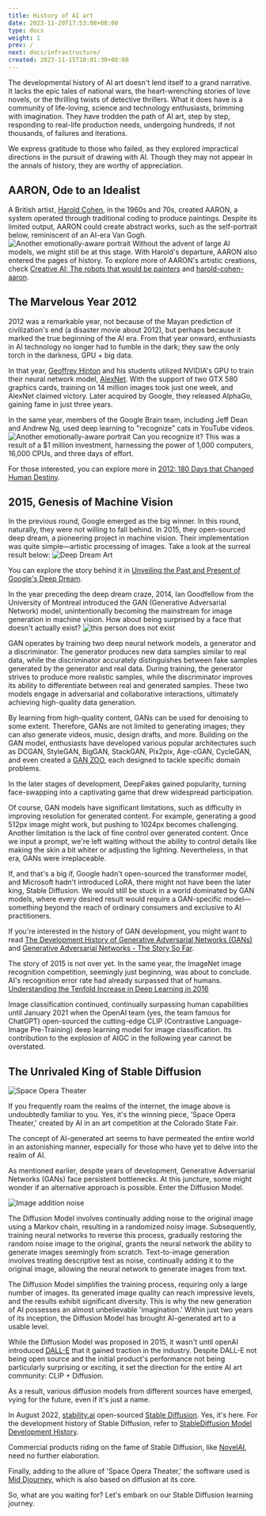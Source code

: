 ```yaml
---
title: History of AI art
date: 2023-11-20T17:53:08+08:00
type: docs
weight: 1
prev: /
next: docs/infrastructure/
created: 2023-11-15T10:01:30+08:00
---
```


The developmental history of AI art doesn't lend itself to a grand narrative. It lacks the epic tales of national wars, the heart-wrenching stories of love novels, or the thrilling twists of detective thrillers. What it does have is a community of life-loving, science and technology enthusiasts, brimming with imagination. They have trodden the path of AI art, step by step, responding to real-life production needs, undergoing hundreds, if not thousands, of failures and iterations.

We express gratitude to those who failed, as they explored impractical directions in the pursuit of drawing with AI. Though they may not appear in the annals of history, they are worthy of appreciation.

## AARON, Ode to an Idealist

A British artist, [Harold Cohen](https://en.wikipedia.org/wiki/Harold_Cohen_(artist)), in the 1960s and 70s, created AARON, a system operated through traditional coding to produce paintings. Despite its limited output, AARON could create abstract works, such as the self-portrait below, reminiscent of an AI-era Van Gogh. <img alt="Another emotionally-aware portrait" loading="lazy" decoding="async" src="/images/Another emotionally-aware portrait.png" /> Without the advent of large AI models, we might still be at this stage. With Harold's departure, AARON also entered the pages of history. To explore more of AARON's artistic creations, check [Creative AI: The robots that would be painters](https://newatlas.com/creative-ai-algorithmic-art-painting-fool-aaron/36106/) and [harold-cohen-aaron](https://outland.art/harold-cohen-aaron/).

## The Marvelous Year 2012

2012 was a remarkable year, not because of the Mayan prediction of civilization's end (a disaster movie about 2012), but perhaps because it marked the true beginning of the AI era. From that year onward, enthusiasts in AI technology no longer had to fumble in the dark; they saw the only torch in the darkness, GPU + big data.

In that year, [Geoffrey Hinton](https://en.wikipedia.org/wiki/Geoffrey_Hinton) and his students utilized NVIDIA's GPU to train their neural network model, [AlexNet](https://en.wikipedia.org/wiki/AlexNet). With the support of two GTX 580 graphics cards, training on 14 million images took just one week, and AlexNet claimed victory. Later acquired by Google, they released AlphaGo, gaining fame in just three years.

In the same year, members of the Google Brain team, including Jeff Dean and Andrew Ng, used deep learning to "recognize" cats in YouTube videos. <img alt="Another emotionally-aware portrait" loading="lazy" decoding="async" src="/images/learned to detect cats.png" /> Can you recognize it? This was a result of a $1 million investment, harnessing the power of 1,000 computers, 16,000 CPUs, and three days of effort.

For those interested, you can explore more in [2012: 180 Days that Changed Human Destiny](https://36kr.com/p/2421889040802823).

## 2015, Genesis of Machine Vision

In the previous round, Google emerged as the big winner. In this round, naturally, they were not willing to fall behind. In 2015, they open-sourced deep dream, a pioneering project in machine vision. Their implementation was quite simple—artistic processing of images. Take a look at the surreal result below: 
<img
      alt="Deep Dream Art"
      loading="lazy"
      decoding="async"
      src="/images/Deep Dream Art.png"
    />

You can explore the story behind it in [Unveiling the Past and Present of Google's Deep Dream](https://www.jiqizhixin.com/articles/2015-12-26-2).

In the year preceding the deep dream craze, 2014, Ian Goodfellow from the University of Montreal introduced the GAN (Generative Adversarial Network) model, unintentionally becoming the mainstream for image generation in machine vision. How about being surprised by a face that doesn't actually exist? 
<img
      alt="this person does not exist"
      loading="lazy"
      decoding="async"
      src="/images/thispersondoesnotexist.jpg"
    />

GAN operates by training two deep neural network models, a generator and a discriminator. The generator produces new data samples similar to real data, while the discriminator accurately distinguishes between fake samples generated by the generator and real data. During training, the generator strives to produce more realistic samples, while the discriminator improves its ability to differentiate between real and generated samples. These two models engage in adversarial and collaborative interactions, ultimately achieving high-quality data generation.

By learning from high-quality content, GANs can be used for denoising to some extent. Therefore, GANs are not limited to generating images; they can also generate videos, music, design drafts, and more. Building on the GAN model, enthusiasts have developed various popular architectures such as DCGAN, StyleGAN, BigGAN, StackGAN, Pix2pix, Age-cGAN, CycleGAN, and even created a [GAN ZOO](https://github.com/hindupuravinash/the-gan-zoo), each designed to tackle specific domain problems.

In the later stages of development, DeepFakes gained popularity, turning face-swapping into a captivating game that drew widespread participation.

Of course, GAN models have significant limitations, such as difficulty in improving resolution for generated content. For example, generating a good 512px image might work, but pushing to 1024px becomes challenging. Another limitation is the lack of fine control over generated content. Once we input a prompt, we're left waiting without the ability to control details like making the skin a bit whiter or adjusting the lighting. Nevertheless, in that era, GANs were irreplaceable.

If, and that's a big if, Google hadn't open-sourced the transformer model, and Microsoft hadn't introduced LoRA, there might not have been the later king, Stable Diffusion. We would still be stuck in a world dominated by GAN models, where every desired result would require a GAN-specific model—something beyond the reach of ordinary consumers and exclusive to AI practitioners.

If you're interested in the history of GAN development, you might want to read [The Development History of Generative Adversarial Networks (GANs)](https://zhuanlan.zhihu.com/p/63428113) and [Generative Adversarial Networks - The Story So Far](https://blog.floydhub.com/gans-story-so-far/).

The story of 2015 is not over yet. In the same year, the ImageNet image recognition competition, seemingly just beginning, was about to conclude. AI's recognition error rate had already surpassed that of humans. [Understanding the Tenfold Increase in Deep Learning in 2016](https://36kr.com/p/1721287491585)

Image classification continued, continually surpassing human capabilities until January 2021 when the OpenAI team (yes, the team famous for ChatGPT) open-sourced the cutting-edge CLIP (Contrastive Language-Image Pre-Training) deep learning model for image classification. Its contribution to the explosion of AIGC in the following year cannot be overstated.

## The Unrivaled King of Stable Diffusion

<img alt="Space Opera Theater" loading="lazy" decoding="async" src="/images/Space Opera Theater.png" />

If you frequently roam the realms of the internet, the image above is undoubtedly familiar to you. Yes, it's the winning piece, 'Space Opera Theater,' created by AI in an art competition at the Colorado State Fair.

The concept of AI-generated art seems to have permeated the entire world in an astonishing manner, especially for those who have yet to delve into the realm of AI.

As mentioned earlier, despite years of development, Generative Adversarial Networks (GANs) face persistent bottlenecks. At this juncture, some might wonder if an alternative approach is possible. Enter the Diffusion Model.

<img alt="Image addition noise" loading="lazy" decoding="async" src="/images/Image addition noise.png" />

The Diffusion Model involves continually adding noise to the original image using a Markov chain, resulting in a randomized noisy image. Subsequently, training neural networks to reverse this process, gradually restoring the random noise image to the original, grants the neural network the ability to generate images seemingly from scratch. Text-to-image generation involves treating descriptive text as noise, continually adding it to the original image, allowing the neural network to generate images from text.

The Diffusion Model simplifies the training process, requiring only a large number of images. Its generated image quality can reach impressive levels, and the results exhibit significant diversity. This is why the new generation of AI possesses an almost unbelievable 'imagination.' Within just two years of its inception, the Diffusion Model has brought AI-generated art to a usable level.

While the Diffusion Model was proposed in 2015, it wasn't until openAI introduced [DALL-E](https://openai.com/blog/dall-e/) that it gained traction in the industry. Despite DALL-E not being open source and the initial product's performance not being particularly surprising or exciting, it set the direction for the entire AI art community: CLIP + Diffusion.

As a result, various diffusion models from different sources have emerged, vying for the future, even if it's just a name.

In August 2022, [stability.ai](https://stability.ai/) open-sourced [Stable Diffusion](https://github.com/CompVis/stable-diffusion). Yes, it's here. For the development history of Stable Diffusion, refer to [StableDiffusion Model Development History](https://www.cnblogs.com/chester-cs/p/17411578.html).

Commercial products riding on the fame of Stable Diffusion, like [NovelAI](https://novelai.net/), need no further elaboration.

Finally, adding to the allure of 'Space Opera Theater,' the software used is [Mid Djourney](https://www.midjourney.com/home), which is also based on diffusion at its core.

So, what are you waiting for? Let's embark on our Stable Diffusion learning journey.